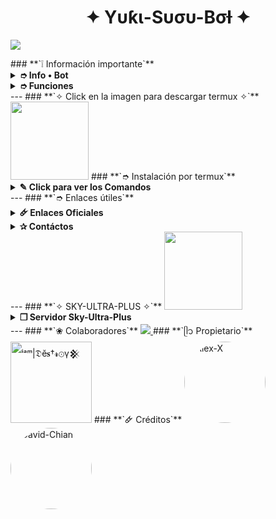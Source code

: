 <h1 align="center">✦ Yυƙι-Sυσυ-Bσƚ ✦</h1>
 <img src= "https://files.catbox.moe/om9jai.jpg">
    </p>
### **`❕️ Información importante`**
<details>
 <summary><b> ➮ Info • Bot</b></summary>
* Este proyecto **no está afiliado de ninguna manera** con `WhatsApp`, `Inc. WhatsApp` es una marca registrada de `WhatsApp LLC`, y este bot es un **desarrollo independiente** que **no tiene ninguna relación oficial con la compañía**.
</details>
<details>
 <summary><b> ➮ Funciones</b></summary>
> Bot en desarrollo si presenta alguna falla reportar al creador para darle una solución óptima.
- [x] Interacción con voz y texto
- [x] Configuración de grupo
- [x] antidelete, antilink, antispam, etc
- [x] Bienvenida personalizada
- [x] Juegos, tictactoe, mate, etc
- [x] Chatbot (simsimi)
- [x] Chatbot (autoresponder)
- [x] Crear sticker de image/video/gif/url
- [x] SubBot (Jadibot)
- [x] Buscador Google
- [x] Juego RPG
- [x] Personalizar imagen del menú
- [x] Descarga de música y video De YT
- [ ] Otros
</details>
---
### **`✧ Click en la imagen para descargar termux ✧`**
<a
href="https://www.mediafire.com/file/llugt4zgj7g3n3u/com.termux_1020.apk/file"><img src="https://qu.ax/finc.jpg" height="125px"></a> 
### **`➮ Instalación por termux`**
<details>
 <summary><b> ✎ Click para ver los Comandos </b></summary>
### **❀ Instalación manual por termux**
> Nota: Copie y pegue los comandos en termux uno por uno.
```bash
termux-setup-storage
```
```bash
apt update && apt upgrade && pkg install -y git nodejs ffmpeg imagemagick yarn
```
```bash
git clone https://github.com/The-King-Destroy/Yuki_Suou-Bot && cd Yuki_Suou-Bot
```
```bash
yarn install
```
```bash
npm install
```
```bash
npm update
```
```bash
npm start
```
> Si aparece (Y/I/N/O/D/Z) [default=N] ? use la letra "y" + "ENTER" para continuar con la instalación
### **🜸 Activar en caso de detenerse en termux**
> Si después de instalar el bot en Termux se detiene (pantalla en blanco, pérdida de conexión a Internet, reinicio del dispositivo), sigue estos pasos:
❒ Abre Termux y navega al directorio del bot:
   
   ```bash
    cd Yuki_Suou-Bot
   ```
❒ Inicia el bot nuevamente:
  
   ```bash
    npm start
   ```
### **✰ Volverte owner del Bot**
> Si después de instalar el bot en Termux y iniciar la session del bot (deseas poner tu número es la lista de owner pon este comando:
   ```bash
    cd Yuki_Suou-Bot && nano settings.js
   ```
</details>
---
### **`➮ Enlaces útiles`**
<details>
 <summary><b> 🜸 Enlaces Oficiales </b></summary>
 * Canal Oficial  [`¡Click aquí!`](https://whatsapp.com/channel/0029VbAfPu9BqbrEMFWXKE0d)
* Grupo Oficial [`¡Click aquí!`](https://chat.whatsapp.com/CDw7hpI30WjCyKFAVLHNhZ)
* Comunidad Oficial [`¡Click aquí!`](https://chat.whatsapp.com/I0dMp2fEle7L6RaWBmwlAa)
</details>
<details>
<summary><b> ✰ Contáctos</b></summary>
* WhatsApp: [`Aquí`](https:/Wa.me/528211111111)
* Correo: [`Aquí`](thekingdestroy507@gmail.com)
</details>
---
### **`✧ SKY-ULTRA-PLUS ✧`**
<a
href="https://dash.skyultraplus.com/home"><img src="https://qu.ax/zFzXF.png" height="125px"></a>
<details>
 <summary><b> ❒ Servidor Sky-Ultra-Plus</b></summary>
* Dashboard  [`Dash`](https://dash.skyultraplus.com)
* Panel [`Panel`](https://panel.skyultraplus.com)
* Canal de WhatsApp [`Canal Sky`](https://whatsapp.com/channel/0029VakUvreFHWpyWUr4Jr0g)
* Comunidad  [`Aquí`](https://chat.whatsapp.com/JPwcXvPEUwlEOyjI3BpYys)
* Contacto(s) [`Gata Dios`](https://wa.me/message/B3KTM5XN2JMRD1) / [`Russell`](https://api.whatsapp.com/send/?phone=15167096032&text&type=phone_number&app_absent=0) / [`elrebelde21`](https://facebook.com/elrebelde21)
* Discord [`SkyUltraPlus`](https://discord.gg/Ph4eWsZ8)
</details>
---
### **`❀ Colaboradores`**
<a href="https://github.com/The-King-Destroy/Yuki_Suou-Bot/graphs/contributors">
<img src="https://contrib.rocks/image?repo=The-King-Destroy/Yuki_Suou-Bot" /> 
</a>
### **`ᥫ᭡ Propietario`**
<a
href="https://github.com/The-King-Destroy"><img src="https://github.com/The-King-Destroy.png" width="130" height="130" alt="
ⁱᵃᵐ|𝔇ĕ𝐬†𝓻⊙γ𒆜"/></a>
### **`🜸 Créditos`**
<a href="https://github.com/DevAlexJs" style="display:inline-block; text-decoration: none;">
    <img src="https://github.com/DevAlexJs.png" width="130" height="130" alt="Alex-X" style="border-radius: 50%;"/>
</a>
<a href="https://github.com/David-Chian" style="display:inline-block; margin-right: 10px; text-decoration: none;">
    <img src="https://github.com/David-Chian.png" width="130" height="130" alt="David-Chian" style="border-radius: 50%;"/>
</a>

